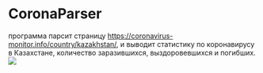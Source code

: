 # CoronaParser
программа парсит страницу https://coronavirus-monitor.info/country/kazakhstan/, и выводит статистику по коронавирусу в Казахстане, количество заразившихся, выздоровевшихся и погибших.
![](https://github.com/Yelaman0111/CoronaParser/corona-parser.jpg)
